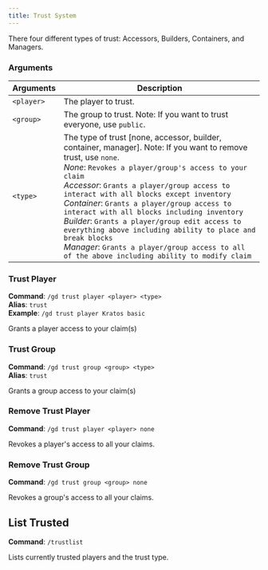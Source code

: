 ```yaml
---
title: Trust System
---
```


There four different types of trust: Accessors, Builders, Containers, and Managers.

### Arguments
| Arguments | Description |
| --------- | ----------- |
| `<player>`| The player to trust. |
| `<group>` | The group to trust. Note: If you want to trust everyone, use `public`. |
| `<type>`  | The type of trust [none, accessor, builder, container, manager]. Note: If you want to remove trust, use `none`. <br>*None*: `Revokes a player/group's access to your claim`<br>*Accessor*: `Grants a player/group access to interact with all blocks except inventory`<br>*Container*: `Grants a player/group access to interact with all blocks including inventory`<br>*Builder*: `Grants a player/group edit access to everything above including ability to place and break blocks`<br>*Manager*: `Grants a player/group access to all of the above including ability to modify claim`  |

### Trust Player
**Command**: `/gd trust player <player> <type>`  
**Alias**: `trust`  
**Example**: `/gd trust player Kratos basic`  

Grants a player access to your claim(s)

### Trust Group
**Command**: `/gd trust group <group> <type>`  
**Alias**: `trust`  

Grants a group access to your claim(s)

### Remove Trust Player
**Command**: `/gd trust player <player> none`  

Revokes a player's access to all your claims.

### Remove Trust Group
**Command**: `/gd trust group <group> none`  

Revokes a group's access to all your claims.

## List Trusted
**Command**: `/trustlist` 

Lists currently trusted players and the trust type.